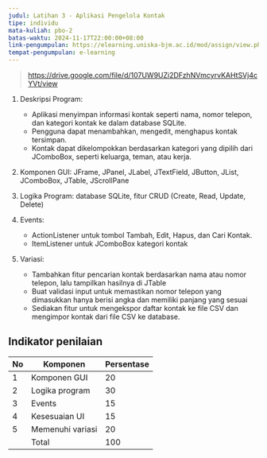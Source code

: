 ```yaml
---
judul: Latihan 3 - Aplikasi Pengelola Kontak
tipe: individu
mata-kuliah: pbo-2
batas-waktu: 2024-11-17T22:00:00+08:00
link-pengumpulan: https://elearning.uniska-bjm.ac.id/mod/assign/view.php?id=40203
tempat-pengumpulan: e-learning
---
```


> https://drive.google.com/file/d/107UW9UZi2DFzhNVmcyrvKAHtSVj4cYVt/view

1. Deskripsi Program:

   - Aplikasi menyimpan informasi kontak seperti nama, nomor telepon, dan kategori kontak ke dalam database SQLite.
   - Pengguna dapat menambahkan, mengedit, menghapus kontak tersimpan.
   - Kontak dapat dikelompokkan berdasarkan kategori yang dipilih dari JComboBox, seperti keluarga, teman, atau kerja.

2. Komponen GUI: JFrame, JPanel, JLabel, JTextField, JButton, JList, JComboBox, JTable, JScrollPane

3. Logika Program: database SQLite, fitur CRUD (Create, Read, Update, Delete)

4. Events:

   - ActionListener untuk tombol Tambah, Edit, Hapus, dan Cari Kontak.
   - ItemListener untuk JComboBox kategori kontak

5. Variasi:

   - Tambahkan fitur pencarian kontak berdasarkan nama atau nomor telepon, lalu tampilkan hasilnya di JTable
   - Buat validasi input untuk memastikan nomor telepon yang dimasukkan hanya berisi angka dan memiliki panjang yang sesuai
   - Sediakan fitur untuk mengekspor daftar kontak ke file CSV dan mengimpor kontak dari file CSV ke database.

## Indikator penilaian

| No  | Komponen         | Persentase |
| --- | ---------------- | ---------- |
| 1   | Komponen GUI     | 20         |
| 2   | Logika program   | 30         |
| 3   | Events           | 15         |
| 4   | Kesesuaian UI    | 15         |
| 5   | Memenuhi variasi | 20         |
|     | Total            | 100        |
